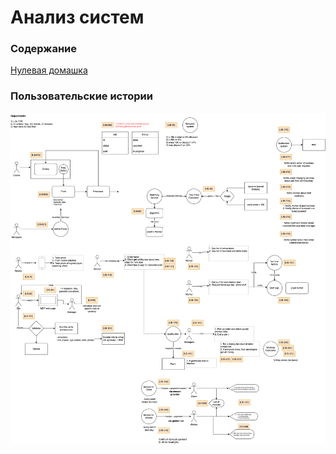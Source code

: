 # Анализ систем

### Содержание

[Нулевая домашка](v0.9/README.md) 

### Пользовательские истории

![Пользовательские истории](stories.png)